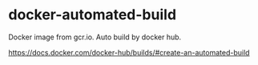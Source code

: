 # docker-automated-build

Docker image from gcr.io.
Auto build by docker hub.


https://docs.docker.com/docker-hub/builds/#create-an-automated-build
